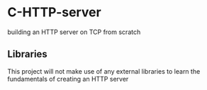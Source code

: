 # C-HTTP-server
building an HTTP server on TCP from scratch

## Libraries
This project will not make use of any external libraries to learn the fundamentals of creating an HTTP server
